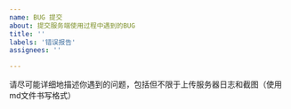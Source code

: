 ```yaml
---
name: BUG 提交
about: 提交服务端使用过程中遇到的BUG
title: ''
labels: '错误报告'
assignees: ''

---
```


请尽可能详细地描述你遇到的问题，包括但不限于上传服务器日志和截图（使用md文件书写格式）
